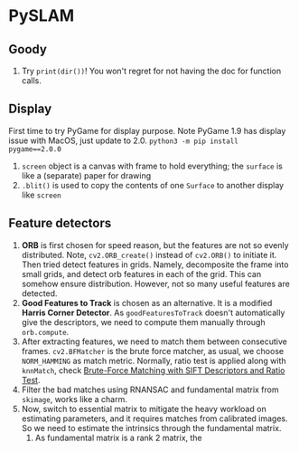 # PySLAM

## Goody

1. Try `print(dir())`! You won't regret for not having the doc for function calls.

## Display

First time to try PyGame for display purpose. Note PyGame 1.9 has display issue with MacOS, just update to 2.0. `python3 -m pip install pygame==2.0.0`

1. `screen` object is a canvas with frame to hold everything; the `surface` is like a (separate) paper for drawing
2. `.blit()` is used to copy the contents of one `Surface` to another display like `screen`

## Feature detectors

1. **ORB** is first chosen for speed reason, but the features are not so evenly distributed. Note, `cv2.ORB_create()` instead of `cv2.ORB()` to initiate it. Then tried detect features in grids. Namely, decomposite the frame into small grids, and detect orb features in each of the grid. This can somehow ensure distribution. However, not so many useful features are detected.
2. **Good Features to Track** is chosen as an alternative. It is a modified **Harris Corner Detector**. As `goodFeaturesToTrack` doesn't automatically give the descriptors, we need to compute them manually through `orb.compute`.
3. After extracting features, we need to match them between consecutive frames. `cv2.BFMatcher` is the brute force matcher, as usual, we choose `NORM_HAMMING` as match metric. Normally, ratio test is applied along with `knnMatch`, check [Brute-Force Matching with SIFT Descriptors and Ratio Test](https://opencv-python-tutroals.readthedocs.io/en/latest/py_tutorials/py_feature2d/py_matcher/py_matcher.html#brute-force-matching-with-sift-descriptors-and-ratio-test).
4. Filter the bad matches using RNANSAC and fundamental matrix from `skimage`, works like a charm.
5. Now, switch to essential matrix to mitigate the heavy workload on estimating parameters, and it requires matches from calibrated images. So we need to estimate the intrinsics through the fundamental matrix.
   1. As fundamental matrix is a rank 2 matrix, the 